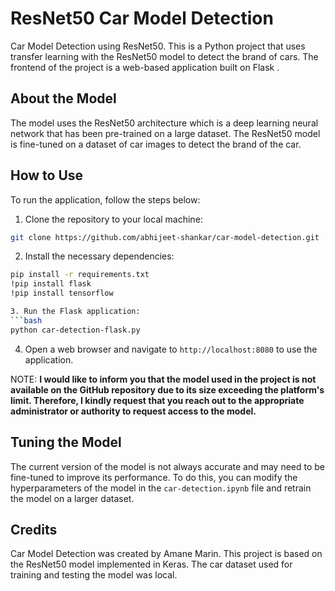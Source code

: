 # ResNet50 Car Model Detection

Car Model Detection using ResNet50.
This is a Python project that uses transfer learning with the ResNet50 model to detect the brand of cars. The frontend of the project is a web-based application built on Flask .

## About the Model

The model uses the ResNet50 architecture which is a deep learning neural network that has been pre-trained on a large dataset. The ResNet50 model is fine-tuned on a dataset of car images to detect the brand of the car.

## How to Use

To run the application, follow the steps below:

1. Clone the repository to your local machine:

```bash
git clone https://github.com/abhijeet-shankar/car-model-detection.git
```

2. Install the necessary dependencies:

````bash
pip install -r requirements.txt
!pip install flask
!pip install tensorflow

3. Run the Flask application:
```bash
python car-detection-flask.py
````

4. Open a web browser and navigate to `http://localhost:8080` to use the application.

NOTE: **I would like to inform you that the model used in the project is not available on the GitHub repository due to its size exceeding the platform's limit. Therefore, I kindly request that you reach out to the appropriate administrator or authority to request access to the model.**

## Tuning the Model

The current version of the model is not always accurate and may need to be fine-tuned to improve its performance. To do this, you can modify the hyperparameters of the model in the `car-detection.ipynb` file and retrain the model on a larger dataset.

## Credits

Car Model Detection was created by Amane Marin. This project is based on the ResNet50 model implemented in Keras. The car dataset used for training and testing the model was local.
